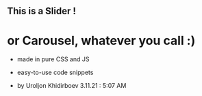 ## This is a Slider !
# or Carousel, whatever you call :)
- made in pure CSS and JS
- easy-to-use code snippets

- by Uroljon Khidirboev 
  3.11.21 : 5:07 AM